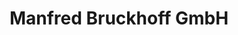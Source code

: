 ---
title: "Manfred Bruckhoff GmbH"
url: /muelheim-an-der-ruhr/manfred-bruckhoff-gmbh/
shop: Hifi
---